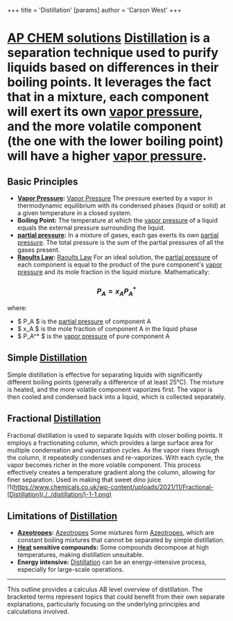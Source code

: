+++
 title = 'Distillation'
[params]
	author = 'Carson West'
+++
# [AP CHEM solutions](./../ap-chem-solutions/) [Distillation](./../distillation/) is a separation technique used to purify liquids based on differences in their boiling points.  It leverages the fact that in a mixture, each component will exert its own [vapor pressure](./../vapor-pressure/), and the more volatile component (the one with the lower boiling point) will have a higher [vapor pressure](./../vapor-pressure/).

## Basic Principles

* **[Vapor Pressure](./../vapor-pressure/):** [Vapor Pressure](./../vapor-pressure/)  The pressure exerted by a vapor in thermodynamic equilibrium with its condensed phases (liquid or solid) at a given temperature in a closed system.
* **Boiling Point:** The temperature at which the [vapor pressure](./../vapor-pressure/) of a liquid equals the external pressure surrounding the liquid.
* **[partial pressure](./../partial-pressure/):**  In a mixture of gases, each gas exerts its own [partial pressure](./../partial-pressure/).  The total pressure is the sum of the partial pressures of all the gases present.  
* **[Raoults Law](./../raoults-law/):**  [Raoults Law](./../raoults-law/) For an ideal solution, the [partial pressure](./../partial-pressure/) of each component is equal to the product of the pure component's [vapor pressure](./../vapor-pressure/) and its mole fraction in the liquid mixture.  Mathematically:

###  $$ P_A = x_A P_A^* $$  
where:

*  $ P_A $  is the [partial pressure](./../partial-pressure/) of component A
*  $ x_A $  is the mole fraction of component A in the liquid phase
*  $ P_A^* $  is the [vapor pressure](./../vapor-pressure/) of pure component A

## Simple [Distillation](./../distillation/) 
Simple distillation is effective for separating liquids with significantly different boiling points (generally a difference of at least 25°C).  The mixture is heated, and the more volatile component vaporizes first.  The vapor is then cooled and condensed back into a liquid, which is collected separately.

## Fractional [Distillation](./../distillation/) 
Fractional distillation is used to separate liquids with closer boiling points.  It employs a fractionating column, which provides a large surface area for multiple condensation and vaporization cycles. As the vapor rises through the column, it repeatedly condenses and re-vaporizes.  With each cycle, the vapor becomes richer in the more volatile component.  This process effectively creates a temperature gradient along the column, allowing for finer separation. 
Used in making that sweet dino juice
!1(https://www.chemicals.co.uk/wp-content/uploads/2021/11/Fractional-[Distillation](./../distillation/)-1-1.png)
## Limitations of [Distillation](./../distillation/) 
* **[Azeotropes](./../azeotropes/):** [Azeotropes](./../azeotropes/) Some mixtures form [Azeotropes](./../azeotropes/), which are constant boiling mixtures that cannot be separated by simple distillation.
* **[Heat](./../heat/) sensitive compounds:**  Some compounds decompose at high temperatures, making distillation unsuitable.
* **Energy intensive:** [Distillation](./../distillation/) can be an energy-intensive process, especially for large-scale operations.


---


This outline provides a calculus AB level overview of distillation.  The bracketed terms represent topics that could benefit from their own separate explanations, particularly focusing on the underlying principles and calculations involved.
